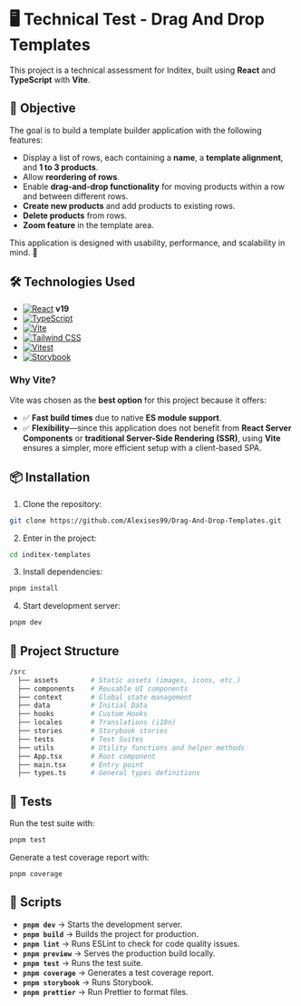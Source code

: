 # 🖥️ Technical Test - Drag And Drop Templates

This project is a technical assessment for Inditex, built using **React** and **TypeScript** with **Vite**.

## 🎯 Objective

The goal is to build a template builder application with the following features:

- Display a list of rows, each containing a **name**, a **template alignment**, and **1 to 3 products**.
- Allow **reordering of rows**.
- Enable **drag-and-drop functionality** for moving products within a row and between different rows.
- **Create new products** and add products to existing rows.
- **Delete products** from rows.
- **Zoom feature** in the template area.

This application is designed with usability, performance, and scalability in mind. 🚀

## 🛠️ Technologies Used

- [![React](https://img.shields.io/badge/React-20232A?style=for-the-badge&logo=react&logoColor=61DAFB)](https://reactjs.org/) **v19**
- [![TypeScript](https://img.shields.io/badge/TypeScript-3178C6?style=for-the-badge&logo=typescript&logoColor=white)](https://www.typescriptlang.org/)
- [![Vite](https://img.shields.io/badge/Vite-646CFF?style=for-the-badge&logo=vite&logoColor=white)](https://vitejs.dev/)
- [![Tailwind CSS](https://img.shields.io/badge/TailwindCSS-38B2AC?style=for-the-badge&logo=tailwindcss&logoColor=white)](https://tailwindcss.com/)
- [![Vitest](https://img.shields.io/badge/Vitest-6E9F18?style=for-the-badge&logo=vitest&logoColor=white)](https://vitest.dev/)
- [![Storybook](https://img.shields.io/badge/Storybook-FF4785?style=for-the-badge&logo=storybook&logoColor=white)](https://storybook.js.org/)

### Why Vite?

Vite was chosen as the **best option** for this project because it offers:

- ✅ **Fast build times** due to native **ES module support**.
- ✅ **Flexibility**—since this application does not benefit from **React Server Components** or **traditional Server-Side Rendering (SSR)**, using **Vite** ensures a simpler, more efficient setup with a client-based SPA.

## 📦 Installation

1. Clone the repository:

```sh
git clone https://github.com/Alexises99/Drag-And-Drop-Templates.git
```

2. Enter in the project:

```sh
cd inditex-templates
```

3. Install dependencies:

```sh
pnpm install
```

4. Start development server:

```sh
pnpm dev
```

## 📂 Project Structure

```bash
/src
  ├── assets        # Static assets (images, icons, etc.)
  ├── components    # Reusable UI components
  ├── context       # Global state management
  ├── data          # Initial Data
  ├── hooks         # Custom Hooks
  ├── locales       # Translations (i18n)
  ├── stories       # Storybook stories
  ├── tests         # Test Suites
  ├── utils         # Utility functions and helper methods
  ├── App.tsx       # Root component
  ├── main.tsx      # Entry point
  ├── types.ts      # General types definitions
```

## 🧪 Tests

Run the test suite with:

```sh
pnpm test
```

Generate a test coverage report with:

```sh
pnpm coverage
```

## 📜 Scripts

- **`pnpm dev`** → Starts the development server.
- **`pnpm build`** → Builds the project for production.
- **`pnpm lint`** → Runs ESLint to check for code quality issues.
- **`pnpm preview`** → Serves the production build locally.
- **`pnpm test`** → Runs the test suite.
- **`pnpm coverage`** → Generates a test coverage report.
- **`pnpm storybook`** → Runs Storybook.
- **`pnpm prettier`** → Run Prettier to format files.
